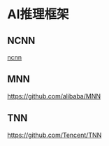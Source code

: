# AI推理框架
## NCNN
[ncnn](./ncnn.md)

## MNN
https://github.com/alibaba/MNN

## TNN
https://github.com/Tencent/TNN